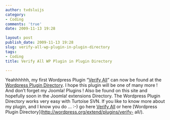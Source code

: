 ```yaml
---
author: tvdsluijs
category:
- Coding
comments: 'true'
date: 2009-11-13 19:28

layout: post
publish_date: 2009-11-13 19:28
slug: verify-all-wp-plugin-in-plugin-directory
tags:
- Coding
title: Verify All WP Plugin in Plugin Directory

---
```

Yeahhhhhh, my first Wordpress Plugin “[Verify
All](http://www.iamboredsoiblog.eu/2009/11/07/verify-all-for-wordpress/)” can
now be found at the [Wordpress Plugin
Directory](http://wordpress.org/extend/plugins/verify-all/). I hope this
plugin will be one of many more ! And don’t forget my Joomla! Plugins ! Also
be found on this site and hopefully soon in the Joomla! extensions Directory.
The Wordpress Plugin Directory works very easy with Turtoise SVN. If you like
to know more about my plugin, and I know you do … :-) go here [Verify
All](http://www.iamboredsoiblog.eu/2009/11/07/verify-all-for-wordpress/) or
here [Wordpress Plugin Directory](http://wordpress.org/extend/plugins/verify-
all/).

